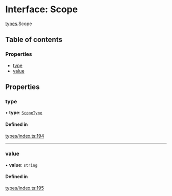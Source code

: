 # Interface: Scope

[types](../wiki/types).Scope

## Table of contents

### Properties

- [type](../wiki/types.Scope#type)
- [value](../wiki/types.Scope#value)

## Properties

### type

• **type**: [`ScopeType`](../wiki/types.ScopeType)

#### Defined in

[types/index.ts:194](https://github.com/PolymeshAssociation/polymesh-sdk/blob/339b7503/src/types/index.ts#L194)

___

### value

• **value**: `string`

#### Defined in

[types/index.ts:195](https://github.com/PolymeshAssociation/polymesh-sdk/blob/339b7503/src/types/index.ts#L195)
